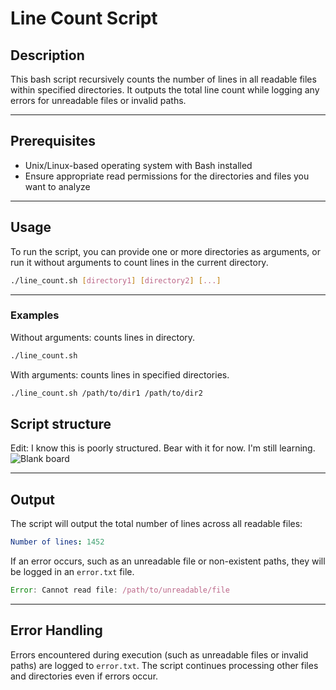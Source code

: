 # Line Count Script

## Description
This bash script recursively counts the number of lines in all readable files within specified directories. 
It outputs the total line count while logging any errors for unreadable files or invalid paths.

---

## Prerequisites
- Unix/Linux-based operating system with Bash installed
- Ensure appropriate read permissions for the directories and files you want to analyze

---

## Usage

To run the script, you can provide one or more directories as arguments, or run it without arguments to count lines in the current directory.

```bash
./line_count.sh [directory1] [directory2] [...]
```

---


### Examples

Without arguments: counts lines in directory.
```bash
./line_count.sh
```


With arguments: counts lines in specified directories.
```bash
./line_count.sh /path/to/dir1 /path/to/dir2
```

## Script structure
Edit: I know this is poorly structured. Bear with it for now. I'm still learning.
![Blank board](https://github.com/user-attachments/assets/779ec114-3ec0-4385-b6ec-5255a9f5bb2b)



---


## Output
The script will output the total number of lines across all readable files:
```yaml
Number of lines: 1452
```

If an error occurs, such as an unreadable file or non-existent paths, they will be logged in an `error.txt` file.
```javascript
Error: Cannot read file: /path/to/unreadable/file
```

---


## Error Handling

Errors encountered during execution (such as unreadable files or invalid paths) are logged to `error.txt`. 
The script continues processing other files and directories even if errors occur.

